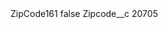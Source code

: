 <?xml version="1.0" encoding="UTF-8"?>
<CustomMetadata xmlns="http://soap.sforce.com/2006/04/metadata" xmlns:xsi="http://www.w3.org/2001/XMLSchema-instance" xmlns:xsd="http://www.w3.org/2001/XMLSchema">
    <label>ZipCode161</label>
    <protected>false</protected>
    <values>
        <field>Zipcode__c</field>
        <value xsi:type="xsd:string">20705</value>
    </values>
</CustomMetadata>
